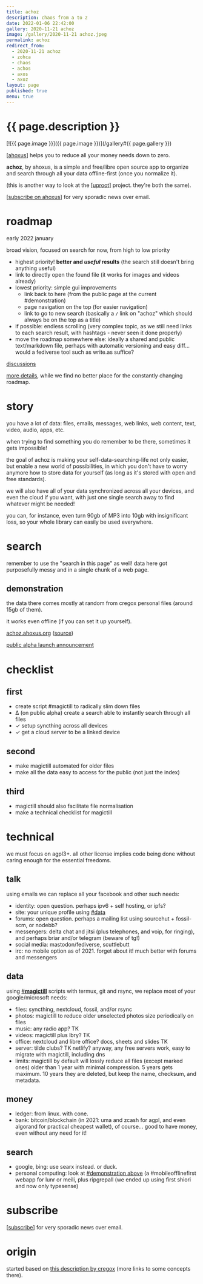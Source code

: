 ```yaml
---
title: achoz
description: chaos from a to z
date: 2022-01-06 22:42:00
gallery: 2020-11-21 achoz
image: /gallery/2020-11-21 achoz.jpeg
permalink: achoz
redirect_from:
  - 2020-11-21 achoz 
  - zohca
  - chaos
  - achos
  - axos
  - axoz
layout: page
published: true
menu: true
---
```


# {{ page.description }}

[![{{ page.image }}]({{ page.image }})](/gallery#{{ page.gallery }})

[[ahoxus](/)] helps you to reduce all your money needs down to zero.

**achoz**, by ahoxus, is a simple and free/libre open source app to organize and search through all your data offline-first (once you normalize it).

(this is another way to look at the [[uproot](/uproot)] project. they're both the same).

[[subscribe on ahoxus](/#subscribe)] for very sporadic news over email.

# roadmap

early 2022 january

broad vision, focused on search for now, from high to low priority

+ highest priority! **better and _useful_ results** (the search still doesn't bring anything useful)
+ link to directly open the found file (it works for images and videos already)
+ lowest priority: simple gui improvements
  - link back to here (from the public page at the current #demonstration)
  - page navigation on the top (for easier navigation)
  - link to go to new search (basically a `/` link on "achoz" which should always be on the top as a title)
+ if possible: endless scrolling (very complex topic, as we still need links to each search result, with hashtags - never seen it done properly)
+ move the roadmap somewhere else: ideally a shared and public text/markdown file, perhaps with automatic versioning and easy diff... would a fediverse tool such as write.as suffice?

[discussions](https://github.com/kcubeterm/achoz/discussions)

[more details](https://github.com/kcubeterm/achoz/blob/master/Roadmap.md), while we find no better place for the constantly changing roadmap.

# story

you have a lot of data: files, emails, messages, web links, web content, text, video, audio, apps, etc.

when trying to find something you do remember to be there, sometimes it gets impossible!

the goal of achoz is making your self-data-searching-life not only easier, but enable a new world of possibilities, in which you don't have to worry anymore how to store data for yourself (as long as it's stored with open and free standards).

we will also have all of your data synchronized across all your devices, and even the cloud if you want, with just one single search away to find whatever might be needed!

you can, for instance, even turn 90gb of MP3 into 10gb with insignificant loss, so your whole library can easily be used everywhere.

# search

remember to use the "search in this page" as well! data here got purposefully messy and in a single chunk of a web page.

## demonstration

the data there comes mostly at random from cregox personal files (around 15gb of them).

it works even offline (if you can set it up yourself).

[achoz.ahoxus.org](http://achoz.ahoxus.org) ([source](https://github.com/kcubeterm/achoz))

[public alpha launch announcement](https://www.reddit.com/r/selfhosted/comments/rtc2q2/achoz_a_selfhost_search_engine_for_your_personal/)

# checklist

## first

- create script #magictill to radically slim down files
- ∆ (on public alpha) create a search able to instantly search through all files
- ✓ setup syncthing across all devices
- ✓ get a cloud server to be a linked device

## second

- make magictill automated for older files
- make all the data easy to access for the public (not just the index)

## third

- magictill should also facilitate file normalisation
- make a technical checklist for magictill

# technical

we must focus on agpl3+. all other license implies code being done without caring enough for the essential freedoms.

## talk

using emails we can replace all your facebook and other such needs:

- identity: open question. perhaps ipv6 + self hosting, or ipfs?
- site: your unique profile using [#data](#data)
- forums: open question. perhaps a mailing list using sourcehut + fossil-scm, or nodebb?
- messengers: delta chat and jitsi (plus telephones, and voip, for ringing), and perhaps briar and/or telegram (beware of tg!)
- social media: mastodon/fediverse, scuttlebutt
- irc: no mobile option as of 2021. forget about it! much better with forums and messengers

## data

using [#**magictill**](#origin) scripts with termux, git and rsync, we replace most of your google/microsoft needs:

- files: syncthing, nextcloud, fossil, and/or rsync
- photos: magictill to reduce older unselected photos size periodically on files
- music: any radio app? TK
- videos: magictill plus lbry? TK
- office: nextcloud and libre office? docs, sheets and slides TK
- server: tilde clubs? TK netlify? anyway, any free servers work, easy to migrate with magictill, including dns
- limits: magictill by default will lossly reduce all files (except marked ones) older than 1 year with minimal compression. 5 years gets maximum. 10 years they are deleted, but keep the name, checksum, and metadata.

## money

- ledger: from linux. with cone.
- bank: bitcoin/blockchain (in 2021: uma and zcash for agpl, and even algorand for practical cheapest wallet), of course... good to have money, even without any need for it!

## search

- google, bing: use searx instead. or duck.
- personal computing: look at [#demonstration above](#demonstration) (a #mobileofflinefirst webapp for lunr or meili, plus ripgrepall (we ended up using first shiori and now only typesense)

# subscribe
[[subscribe](/#subscribe)] for very sporadic news over email.

# origin
started based on [this description by cregox](http://cregox.net/achoz) (more links to some concepts there).
